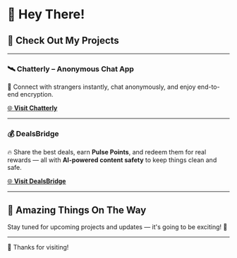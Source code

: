 # 👋 Hey There!

## 🚀 Check Out My Projects  

---

### 🛰️ **Chatterly – Anonymous Chat App**  
💬 Connect with strangers instantly, chat anonymously, and enjoy end-to-end encryption.  

[🌐 **Visit Chatterly**](https://www.chatterly.fun)  

---

### 💰 **DealsBridge**  
🔥 Share the best deals, earn **Pulse Points**, and redeem them for real rewards — all with **AI-powered content safety** to keep things clean and safe.  

[🌐 **Visit DealsBridge**](https://dealsbridge-client.vercel.app/)  

---

## 🌟 Amazing Things On The Way  
Stay tuned for upcoming projects and updates — it's going to be exciting! 🚀  

---

💖 Thanks for visiting!  
